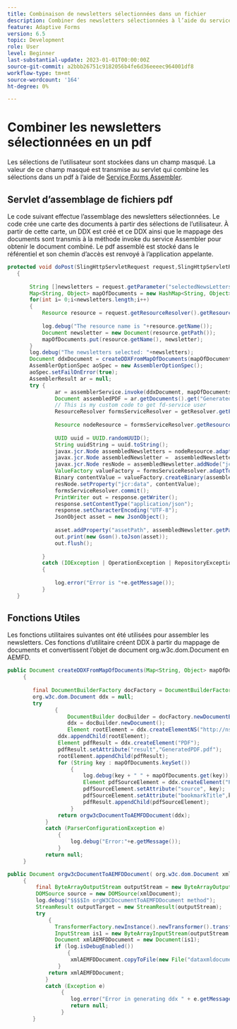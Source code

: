 ```yaml
---
title: Combinaison de newsletters sélectionnées dans un fichier
description: Combiner des newsletters sélectionnées à l’aide du service Assembler
feature: Adaptive Forms
version: 6.5
topic: Development
role: User
level: Beginner
last-substantial-update: 2023-01-01T00:00:00Z
source-git-commit: a2bbb26751c9182056b4fe6d36eeeec964001df8
workflow-type: tm+mt
source-wordcount: '164'
ht-degree: 0%

---
```


# Combiner les newsletters sélectionnées en un pdf

Les sélections de l’utilisateur sont stockées dans un champ masqué. La valeur de ce champ masqué est transmise au servlet qui combine les sélections dans un pdf à l’aide de [Service Forms Assembler](https://developer.adobe.com/experience-manager/reference-materials/6-5/forms/javadocs/com/adobe/fd/assembler/service/AssemblerService.html).


## Servlet d’assemblage de fichiers pdf

Le code suivant effectue l’assemblage des newsletters sélectionnées. Le code crée une carte des documents à partir des sélections de l’utilisateur. À partir de cette carte, un DDX est créé et ce DDX ainsi que le mappage des documents sont transmis à la méthode invoke du service Assembler pour obtenir le document combiné. Le pdf assemblé est stocké dans le référentiel et son chemin d’accès est renvoyé à l’application appelante.

```java
protected void doPost(SlingHttpServletRequest request,SlingHttpServletResponse response)
   {
   
       String []newsletters = request.getParameter("selectedNewsLetters").split(",");
       Map<String, Object> mapOfDocuments = new HashMap<String, Object>();
       for(int i= 0;i<newsletters.length;i++)
       {
           Resource resource = request.getResourceResolver().getResource(newsletters[i]);
           
           log.debug("The resource name is "+resource.getName());
           Document newsletter = new Document(resource.getPath());
           mapOfDocuments.put(resource.getName(), newsletter);
       }
       log.debug("The newsletters selected: "+newsletters);
       Document ddxDocument = createDDXFromMapOfDocuments(mapOfDocuments);
       AssemblerOptionSpec aoSpec = new AssemblerOptionSpec();
       aoSpec.setFailOnError(true);
       AssemblerResult ar = null;
       try {
               ar = assemblerService.invoke(ddxDocument, mapOfDocuments, aoSpec);
               Document assembledPDF = ar.getDocuments().get("GeneratedPDF.pdf");
               // This is my custom code to get fd-service user
               ResourceResolver formsServiceResolver = getResolver.getFormsServiceResolver();
               
               Resource nodeResource = formsServiceResolver.getResource("/content/newsletters");
           
               UUID uuid = UUID.randomUUID();
               String uuidString = uuid.toString();
               javax.jcr.Node assembledNewsletters = nodeResource.adaptTo(Node.class);
               javax.jcr.Node assembledNewsletter =  assembledNewsletters.addNode(uuidString + ".pdf", "nt:file");
               javax.jcr.Node resNode = assembledNewsletter.addNode("jcr:content", "nt:resource");
               ValueFactory valueFactory = formsServiceResolver.adaptTo(Session.class).getValueFactory();
               Binary contentValue = valueFactory.createBinary(assembledPDF.getInputStream());
               resNode.setProperty("jcr:data", contentValue);
               formsServiceResolver.commit();
               PrintWriter out = response.getWriter();
               response.setContentType("application/json");
               response.setCharacterEncoding("UTF-8");
               JsonObject asset = new JsonObject();
          
               asset.addProperty("assetPath", assembledNewsletter.getPath());
               out.print(new Gson().toJson(asset));
               out.flush();  
               
           } 
           catch (IOException | OperationException | RepositoryException e)
           {
           
               log.error("Error is "+e.getMessage());
           }
   }
```

## Fonctions Utiles

Les fonctions utilitaires suivantes ont été utilisées pour assembler les newsletters. Ces fonctions d’utilitaire créent DDX à partir du mappage de documents et convertissent l’objet de document org.w3c.dom.Document en AEMFD.


```java
public Document createDDXFromMapOfDocuments(Map<String, Object> mapOfDocuments)
     {
         
        final DocumentBuilderFactory docFactory = DocumentBuilderFactory.newInstance();
        org.w3c.dom.Document ddx = null;
        try
               {
                   DocumentBuilder docBuilder = docFactory.newDocumentBuilder();
                   ddx = docBuilder.newDocument();
                   Element rootElement = ddx.createElementNS("http://ns.adobe.com/DDX/1.0/", "DDX");
                ddx.appendChild(rootElement);
                Element pdfResult = ddx.createElement("PDF");
                pdfResult.setAttribute("result","GeneratedPDF.pdf");
                rootElement.appendChild(pdfResult);
                for (String key : mapOfDocuments.keySet())
                    {
                        log.debug(key + " " + mapOfDocuments.get(key));
                        Element pdfSourceElement = ddx.createElement("PDF");
                        pdfSourceElement.setAttribute("source", key);
                        pdfSourceElement.setAttribute("bookmarkTitle",key);
                        pdfResult.appendChild(pdfSourceElement);
                    }
                return orgw3cDocumentToAEMFDDocument(ddx);
            }
            catch (ParserConfigurationException e)
                {
                    log.debug("Error:"+e.getMessage());
                }
            return null;
     }
```

```java
public Document orgw3cDocumentToAEMFDDocument( org.w3c.dom.Document xmlDocument)
     {
         final ByteArrayOutputStream outputStream = new ByteArrayOutputStream();
         DOMSource source = new DOMSource(xmlDocument);
         log.debug("$$$$In orgW3CDocumentToAEMFDDocument method");
         StreamResult outputTarget = new StreamResult(outputStream);
         try
             {
               TransformerFactory.newInstance().newTransformer().transform(source, outputTarget);
               InputStream is1 = new ByteArrayInputStream(outputStream.toByteArray());
               Document xmlAEMFDDocument = new Document(is1);
               if (log.isDebugEnabled())
                   {
                    xmlAEMFDDocument.copyToFile(new File("dataxmldocument.xml"));
                }
             return xmlAEMFDDocument;
            }
            catch (Exception e)
                 {
                    log.error("Error in generating ddx " + e.getMessage());
                    return null;
                 }
        }
```





